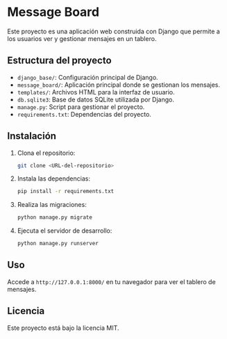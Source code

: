 # Message Board

Este proyecto es una aplicación web construida con Django que permite a los usuarios ver y gestionar mensajes en un tablero.

## Estructura del proyecto
- `django_base/`: Configuración principal de Django.
- `message_board/`: Aplicación principal donde se gestionan los mensajes.
- `templates/`: Archivos HTML para la interfaz de usuario.
- `db.sqlite3`: Base de datos SQLite utilizada por Django.
- `manage.py`: Script para gestionar el proyecto.
- `requirements.txt`: Dependencias del proyecto.

## Instalación
1. Clona el repositorio:
   ```bash
   git clone <URL-del-repositorio>
   ```
2. Instala las dependencias:
   ```bash
   pip install -r requirements.txt
   ```
3. Realiza las migraciones:
   ```bash
   python manage.py migrate
   ```
4. Ejecuta el servidor de desarrollo:
   ```bash
   python manage.py runserver
   ```

## Uso
Accede a `http://127.0.0.1:8000/` en tu navegador para ver el tablero de mensajes.

## Licencia
Este proyecto está bajo la licencia MIT.
